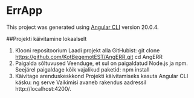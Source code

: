 # ErrApp

This project was generated using [Angular CLI](https://github.com/angular/angular-cli) version 20.0.4.

##Projekti käivitamine lokaalselt

1. Klooni repositoorium
Laadi projekt alla GitHubist:
git clone https://github.com/KotBegemotEST/AngERR.git
cd AngERR
2. Paigalda sõltuvused
Veenduge, et sul on paigaldatud Node.js ja npm. Seejärel paigaldage kõik vajalikud paketid:
npm install
3. Käivitage arenduskeskkond
Projekti käivitamiseks kasuta Angular CLI käsku:
ng serve
Vaikimisi avaneb rakendus aadressil http://localhost:4200/.

